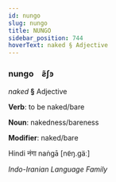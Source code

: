 ```yaml
---
id: nungo
slug: nungo
title: NUNGO
sidebar_position: 744
hoverText: naked § Adjective
---
```


### nungo&emsp;<span kind="abugida">ƨ̃ʃꜿ</span>

*naked* **§** Adjective

**Verb**: to be naked/bare

**Noun**: nakedness/bareness

**Modifier**: naked/bare

Hindi नंगा naṅgā [nɐ̃ŋ.ɡäː]

*Indo-Iranian Language Family*